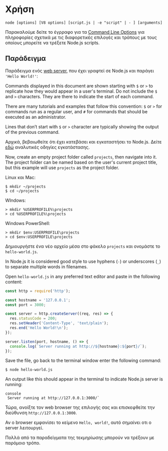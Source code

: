 # Χρήση

<!--introduced_in=v0.10.0-->

<!--type=misc-->

`node [options] [V8 options] [script.js | -e "script" | - ] [arguments]`

Παρακαλούμε δείτε το έγρραφο για τα [Command Line Options](cli.html#cli_command_line_options) για πληροφορίες σχετικά με τις διαφορετικές επιλογές και τρόπους με τους οποίους μπορείτε να τρέξετε Node.js scripts.

## Παράδειγμα

Παράδειγμα ενός [web server](http.html), που έχει γραφτεί σε Node.js και παράγει `'Hello World!'`:

Commands displayed in this document are shown starting with `$` or `>` to replicate how they would appear in a user's terminal. Do not include the `$` and `>` characters. They are there to indicate the start of each command.

There are many tutorials and examples that follow this convention: `$` or `>` for commands run as a regular user, and `#` for commands that should be executed as an administrator.

Lines that don’t start with `$` or `>` character are typically showing the output of the previous command.

Αρχικά, βεβαιωθείτε ότι έχει κατεβάσει και εγκαταστήσει το Node.js. Δείτε [εδώ](https://nodejs.org/en/download/package-manager/) αναλυτικές οδηγίες εγκατάστασης.

Now, create an empty project folder called `projects`, then navigate into it. The project folder can be named based on the user's current project title, but this example will use `projects` as the project folder.

Linux και Mac:

```console
$ mkdir ~/projects
$ cd ~/projects
```

WIndows:

```console
> mkdir %USERPROFILE%\projects
> cd %USERPROFILE%\projects
```

Windows PowerShell:

```console
> mkdir $env:USERPROFILE\projects
> cd $env:USERPROFILE\projects
```

Δημιουργήστε ένα νέο αρχείο μέσα στο φάκελο `projects` και ονομάστε το `hello-world.js`.

In Node.js it is considered good style to use hyphens (`-`) or underscores (`_`) to separate multiple words in filenames.

Open `hello-world.js` in any preferred text editor and paste in the following content:

```js
const http = require('http');

const hostname = '127.0.0.1';
const port = 3000;

const server = http.createServer((req, res) => {
  res.statusCode = 200;
  res.setHeader('Content-Type', 'text/plain');
  res.end('Hello World!\n');
});

server.listen(port, hostname, () => {
  console.log(`Server running at http://${hostname}:${port}/`);
});
```

Save the file, go back to the terminal window enter the following command:

```console
$ node hello-world.js
```

An output like this should appear in the terminal to indicate Node.js server is running:

    console
     Server running at http://127.0.0.1:3000/`

Τώρα, ανοίξτε τον web browser της επιλογής σας και επισκεφθείτε την διεύθυνση `http://127.0.0.1:3000`.

Αν ο browser εμφανίσει το κείμενο `Hello, world!`, αυτό σημαίνει οτι ο server λειτουργεί.

Πολλά από τα παραδείγματα της τεκμηρίωσης μπορούν να τρέξουν με παρόμοιο τρόπο.